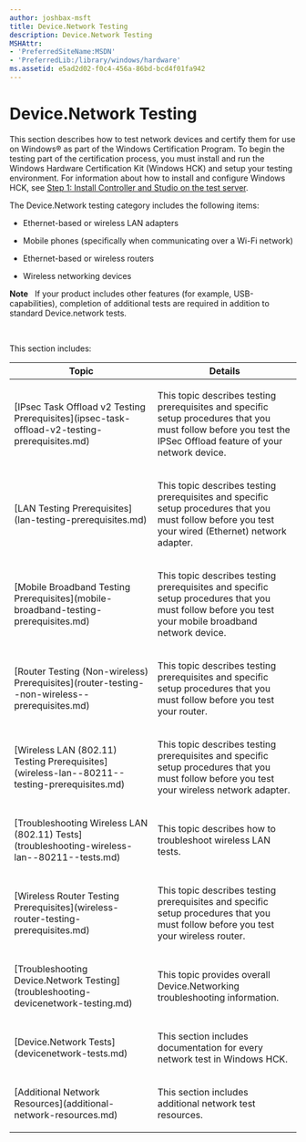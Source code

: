 ```yaml
---
author: joshbax-msft
title: Device.Network Testing
description: Device.Network Testing
MSHAttr:
- 'PreferredSiteName:MSDN'
- 'PreferredLib:/library/windows/hardware'
ms.assetid: e5ad2d02-f0c4-456a-86bd-bcd4f01fa942
---
```


# Device.Network Testing


This section describes how to test network devices and certify them for use on Windows® as part of the Windows Certification Program. To begin the testing part of the certification process, you must install and run the Windows Hardware Certification Kit (Windows HCK) and setup your testing environment. For information about how to install and configure Windows HCK, see [Step 1: Install Controller and Studio on the test server](step-1-install-controller-and-studio-on-the-test-server.md).

The Device.Network testing category includes the following items:

-   Ethernet-based or wireless LAN adapters

-   Mobile phones (specifically when communicating over a Wi-Fi network)

-   Ethernet-based or wireless routers

-   Wireless networking devices

**Note**  
If your product includes other features (for example, USB-capabilities), completion of additional tests are required in addition to standard Device.network tests.

 

This section includes:

<table>
<colgroup>
<col width="50%" />
<col width="50%" />
</colgroup>
<thead>
<tr class="header">
<th>Topic</th>
<th>Details</th>
</tr>
</thead>
<tbody>
<tr class="odd">
<td><p>[IPsec Task Offload v2 Testing Prerequisites](ipsec-task-offload-v2-testing-prerequisites.md)</p></td>
<td><p>This topic describes testing prerequisites and specific setup procedures that you must follow before you test the IPSec Offload feature of your network device.</p></td>
</tr>
<tr class="even">
<td><p>[LAN Testing Prerequisites](lan-testing-prerequisites.md)</p></td>
<td><p>This topic describes testing prerequisites and specific setup procedures that you must follow before you test your wired (Ethernet) network adapter.</p></td>
</tr>
<tr class="odd">
<td><p>[Mobile Broadband Testing Prerequisites](mobile-broadband-testing-prerequisites.md)</p></td>
<td><p>This topic describes testing prerequisites and specific setup procedures that you must follow before you test your mobile broadband network device.</p></td>
</tr>
<tr class="even">
<td><p>[Router Testing (Non-wireless) Prerequisites](router-testing--non-wireless--prerequisites.md)</p></td>
<td><p>This topic describes testing prerequisites and specific setup procedures that you must follow before you test your router.</p></td>
</tr>
<tr class="odd">
<td><p>[Wireless LAN (802.11) Testing Prerequisites](wireless-lan--80211--testing-prerequisites.md)</p></td>
<td><p>This topic describes testing prerequisites and specific setup procedures that you must follow before you test your wireless network adapter.</p></td>
</tr>
<tr class="even">
<td><p>[Troubleshooting Wireless LAN (802.11) Tests](troubleshooting-wireless-lan--80211--tests.md)</p></td>
<td><p>This topic describes how to troubleshoot wireless LAN tests.</p></td>
</tr>
<tr class="odd">
<td><p>[Wireless Router Testing Prerequisites](wireless-router-testing-prerequisites.md)</p></td>
<td><p>This topic describes testing prerequisites and specific setup procedures that you must follow before you test your wireless router.</p></td>
</tr>
<tr class="even">
<td><p>[Troubleshooting Device.Network Testing](troubleshooting-devicenetwork-testing.md)</p></td>
<td><p>This topic provides overall Device.Networking troubleshooting information.</p></td>
</tr>
<tr class="odd">
<td><p>[Device.Network Tests](devicenetwork-tests.md)</p></td>
<td><p>This section includes documentation for every network test in Windows HCK.</p></td>
</tr>
<tr class="even">
<td><p>[Additional Network Resources](additional-network-resources.md)</p></td>
<td><p>This section includes additional network test resources.</p></td>
</tr>
</tbody>
</table>

 

 

 






